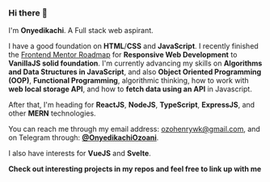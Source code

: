 ### Hi there 👋

<!--
**OnyedikachiOzoani/OnyedikachiOzoani** is a ✨ _special_ ✨ repository because its `README.md` (this file) appears on your GitHub profile.

Here are some ideas to get you started:

- 🔭 I’m currently working on ...
- 🌱 I’m currently learning ...
- 👯 I’m looking to collaborate on ...
- 🤔 I’m looking for help with ...
- 💬 Ask me about ...
- 📫 How to reach me: ...
- 😄 Pronouns: ...
- ⚡ Fun fact: ...
-->

I'm **Onyedikachi**. A Full stack web aspirant.  

I have a good foundation on **HTML**/**CSS** and **JavaScript**. I recently finished the [Frontend Mentor Roadmap](https://discord.com/channels/824970620529279006/1131865518618460210/1131872426364506282) for **Responsive Web Development** to **VanillaJS solid foundation**. I'm currently advancing my skills on **Algorithms and Data Structures in JavaScript**, and also **Object Oriented Programming (OOP)**, **Functional Programming**, algorithmic thinking, how to work with **web local storage API**, and how to **fetch data using an API** in Javascript.  

After that, I'm heading for **ReactJS**, **NodeJS**, **TypeScript**, **ExpressJS**, and other **MERN** technologies.  

You can reach me through my email address: [ozohenrywk@gmail.com](mailto:ozohenrywk@gmail.com), and on Telegram through: [**@OnyedikachiOzoani**](https://t.me/onyedikachiozoani).

I also have interests for **VueJS** and **Svelte**. 

**Check out interesting projects in my repos and feel free to link up with me**

